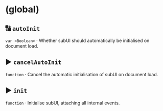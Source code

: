 # (global)
## 🔠️ `autoInit`
`var <Boolean>` · Whether subUI should automatically be initialised on document load.

## ▶️ `cancelAutoInit`
`function` · Cancel the automatic initialisation of subUI on document load.

## ▶️ `init`
`function` · Initialise subUI, attaching all internal events.
